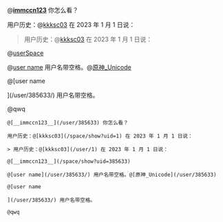 @[__immccn123__](/user/385633) 你怎么看？

用户历史：@[kkksc03](/space/show?uid=1) 在 2023 年 1 月 1 日说：

> 用户历史：@[kkksc03](/user/1) 在 2023 年 1 月 1 日说：

@[userSpace](/space/show?uid=385633)

@[user name](/user/385633/) 用户名带空格。@[原神_Unicode](/user/385633)

@[user name

](/user/385633/) 用户名带空格。

@qwq


```
@[__immccn123__](/user/385633) 你怎么看？

用户历史：@[kkksc03](/space/show?uid=1) 在 2023 年 1 月 1 日说：

> 用户历史：@[kkksc03](/user/1) 在 2023 年 1 月 1 日说：

@[__immccn123__](/space/show?uid=385633)

@[user name](/user/385633/) 用户名带空格。@[原神_Unicode](/user/385633)

@[user name

](/user/385633/) 用户名带空格。

@qwq
```

